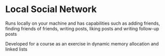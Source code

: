 # Local Social Network

Runs locally on your machine and has capabilities such as adding friends, finding friends of friends, writing posts, liking posts and writing follow-up posts

Developed for a course as an exercise in dynamic memory allocation and linked lists
